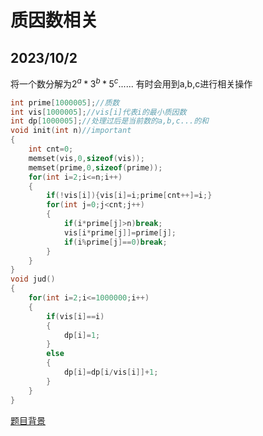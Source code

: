 # 质因数相关
2023/10/2
---
将一个数分解为$2^a*3^b*5^c......$
有时会用到a,b,c进行相关操作

```C++
int prime[1000005];//质数
int vis[1000005];//vis[i]代表i的最小质因数
int dp[1000005];//处理过后是当前数的a,b,c...的和
void init(int n)//important
{
	int cnt=0;
	memset(vis,0,sizeof(vis));
	memset(prime,0,sizeof(prime));
	for(int i=2;i<=n;i++)
	{
		if(!vis[i]){vis[i]=i;prime[cnt++]=i;}
		for(int j=0;j<cnt;j++)
		{
			if(i*prime[j]>n)break;
			vis[i*prime[j]]=prime[j];
			if(i%prime[j]==0)break;
		}
	}	
}
void jud()
{
	for(int i=2;i<=1000000;i++)
	{
		if(vis[i]==i)
		{
			dp[i]=1;
		}
		else
		{
			dp[i]=dp[i/vis[i]]+1;
		}
	}
}
```
[题目背景](https://ac.nowcoder.com/acm/contest/65436/B)